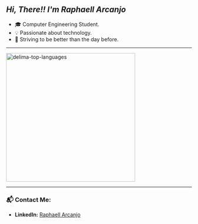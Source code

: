 ## *Hi, There!! I'm Raphaell Arcanjo*

- 🎓 Computer Engineering Student.  
- 💡 Passionate about technology.  
- 💭 Striving to be better than the day before.  

---

<img alt="delima-top-languages" src="https://github-readme-stats.vercel.app/api/top-langs/?username=RaphaellArcanjo&layout=compact&hide_border=true&title_color=1e1e1f&text_color=1e1e1f&bg_color=97979c" width="350px"/>


---

### 📬 Contact Me:
- **LinkedIn:** [Raphaell Arcanjo](https://linkedin.com/in/raphaell-arcanjo)  
